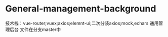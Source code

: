 # General-management-background 
技术栈：vue-router;vuex;axios;elemnt-ui;二次分装axios;mock,echars
通用管理后台
文件在分支master中
